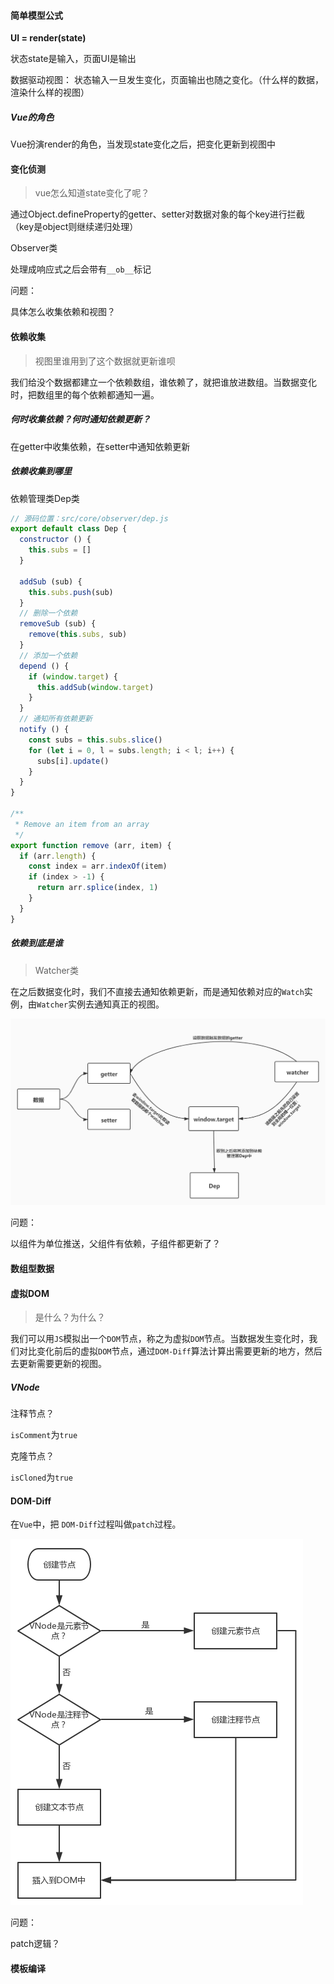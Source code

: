 #### 简单模型公式

**UI = render(state)**

状态state是输入，页面UI是输出

数据驱动视图： 状态输入一旦发生变化，页面输出也随之变化。（什么样的数据，渲染什么样的视图）

##### Vue的角色

Vue扮演render的角色，当发现state变化之后，把变化更新到视图中



#### 变化侦测

> vue怎么知道state变化了呢？

通过Object.defineProperty的getter、setter对数据对象的每个key进行拦截（key是object则继续递归处理）

Observer类

处理成响应式之后会带有`__ob__`标记



问题：

具体怎么收集依赖和视图？



#### 依赖收集

> 视图里谁用到了这个数据就更新谁呗

我们给没个数据都建立一个依赖数组，谁依赖了，就把谁放进数组。当数据变化时，把数组里的每个依赖都通知一遍。

##### 何时收集依赖？何时通知依赖更新？

在getter中收集依赖，在setter中通知依赖更新

##### 依赖收集到哪里

依赖管理类Dep类

```javascript
// 源码位置：src/core/observer/dep.js
export default class Dep {
  constructor () {
    this.subs = []
  }

  addSub (sub) {
    this.subs.push(sub)
  }
  // 删除一个依赖
  removeSub (sub) {
    remove(this.subs, sub)
  }
  // 添加一个依赖
  depend () {
    if (window.target) {
      this.addSub(window.target)
    }
  }
  // 通知所有依赖更新
  notify () {
    const subs = this.subs.slice()
    for (let i = 0, l = subs.length; i < l; i++) {
      subs[i].update()
    }
  }
}

/**
 * Remove an item from an array
 */
export function remove (arr, item) {
  if (arr.length) {
    const index = arr.indexOf(item)
    if (index > -1) {
      return arr.splice(index, 1)
    }
  }
}
```



##### 依赖到底是谁

> Watcher类

在之后数据变化时，我们不直接去通知依赖更新，而是通知依赖对应的`Watch`实例，由`Watcher`实例去通知真正的视图。

![image-20200220162547364](../../../../_assets/image/image-20200220162547364.png)



问题：

以组件为单位推送，父组件有依赖，子组件都更新了？



#### 数组型数据







#### 虚拟DOM

> 是什么？为什么？

我们可以用`JS`模拟出一个`DOM`节点，称之为虚拟`DOM`节点。当数据发生变化时，我们对比变化前后的虚拟`DOM`节点，通过`DOM-Diff`算法计算出需要更新的地方，然后去更新需要更新的视图。



##### VNode

注释节点？

`isComment`为`true`

克隆节点？

`isCloned`为`true`





#### DOM-Diff

在`Vue`中，把 `DOM-Diff`过程叫做`patch`过程。

![img](../../../../_assets/image/2.02d5c7b1.png)



问题：

patch逻辑？



#### 模板编译























